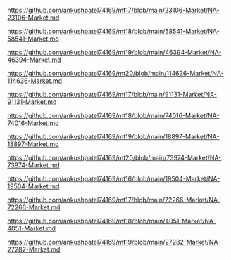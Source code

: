 <p><a href="https://github.com/ankushpatel74169/mt17/blob/main/23106-Market/NA-23106-Market.md">https://github.com/ankushpatel74169/mt17/blob/main/23106-Market/NA-23106-Market.md</a></p><p><a href="https://github.com/ankushpatel74169/mt18/blob/main/58541-Market/NA-58541-Market.md">https://github.com/ankushpatel74169/mt18/blob/main/58541-Market/NA-58541-Market.md</a></p><p><a href="https://github.com/ankushpatel74169/mt19/blob/main/46394-Market/NA-46394-Market.md">https://github.com/ankushpatel74169/mt19/blob/main/46394-Market/NA-46394-Market.md</a></p><p><a href="https://github.com/ankushpatel74169/mt20/blob/main/114636-Market/NA-114636-Market.md">https://github.com/ankushpatel74169/mt20/blob/main/114636-Market/NA-114636-Market.md</a></p><p><a href="https://github.com/ankushpatel74169/mt17/blob/main/91131-Market/NA-91131-Market.md">https://github.com/ankushpatel74169/mt17/blob/main/91131-Market/NA-91131-Market.md</a></p><p><a href="https://github.com/ankushpatel74169/mt18/blob/main/74016-Market/NA-74016-Market.md">https://github.com/ankushpatel74169/mt18/blob/main/74016-Market/NA-74016-Market.md</a></p><p><a href="https://github.com/ankushpatel74169/mt19/blob/main/18897-Market/NA-18897-Market.md">https://github.com/ankushpatel74169/mt19/blob/main/18897-Market/NA-18897-Market.md</a></p><p><a href="https://github.com/ankushpatel74169/mt20/blob/main/73974-Market/NA-73974-Market.md">https://github.com/ankushpatel74169/mt20/blob/main/73974-Market/NA-73974-Market.md</a></p><p><a href="https://github.com/ankushpatel74169/mt16/blob/main/19504-Market/NA-19504-Market.md">https://github.com/ankushpatel74169/mt16/blob/main/19504-Market/NA-19504-Market.md</a></p><p><a href="https://github.com/ankushpatel74169/mt17/blob/main/72266-Market/NA-72266-Market.md">https://github.com/ankushpatel74169/mt17/blob/main/72266-Market/NA-72266-Market.md</a></p><p><a href="https://github.com/ankushpatel74169/mt18/blob/main/4051-Market/NA-4051-Market.md">https://github.com/ankushpatel74169/mt18/blob/main/4051-Market/NA-4051-Market.md</a></p><p><a href="https://github.com/ankushpatel74169/mt19/blob/main/27282-Market/NA-27282-Market.md">https://github.com/ankushpatel74169/mt19/blob/main/27282-Market/NA-27282-Market.md</a></p>
